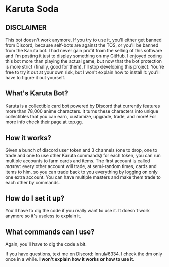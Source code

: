 # Karuta Soda
## DISCLAIMER
This bot doesn't work anymore. If you try to use it, you'll either get banned from Discord, because self-bots are against the TOS, or you'll be banned from the Karuta bot.
I had never gain profit from the selling of this software and I'm posting it just to display something on my GitHub.
I enjoyed coding this bot more than playing the actual game, but now that the bot protection is more strict (finally, good for them), I'll stop developing this project. You're free to try it out at your own risk, but I won't explain how to install it: you'll have to figure it out yourself.

## What's Karuta Bot?
Karuta is a collectible card bot powered by Discord that currently features more than 78,000 anime characters. It turns these characters into unique collectibles that you can earn, customize, upgrade, trade, and more!
For more info check [their page at top.gg](https://top.gg/bot/646937666251915264).

## How it works?
Given a bunch of discord user token and 3 channels (one to drop, one to trade and one to use other Karuta commands) for each token, you can run multiple accounts to farm cards and items. The first account is called _master_: every other account will trade, at semi-random times, cards and items to him, so you can trade back to you everything by logging on only one extra account.
You can have multiple masters and make them trade to each other by commands.

## How do I set it up?
You'll have to dig the code if you really want to use it. It doesn't work anymore so it's useless to explain it.

## What commands can I use?
Again, you'll have to dig the code a bit.

If you have questions, text me on Discord: Innul#6334. I check the dm only once in a while. **I won't explain how it works or how to use it**.
